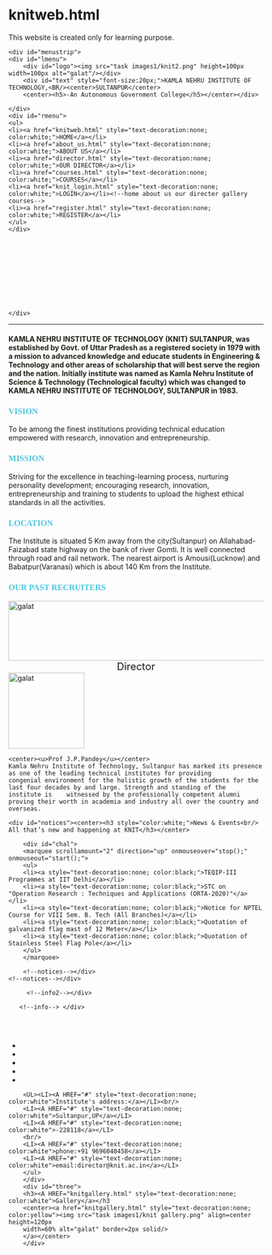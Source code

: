 # knitweb.html

This website is created only for learning purpose.
<html>
<head>
<link href="style.css" rel="stylesheet" type="text/css"/>
</head>
<body>
<div id="outer">
<div id="slider">

	<div id="menustrip">
	<div id="lmenu">
		<div id="logo"><img src="task images1/knit2.png" height=100px width=100px alt="galat"/></div>
		<div id="text" style="font-size:20px;">KAMLA NEHRU INSTITUTE OF TECHNOLOGY,<BR/><center>SULTANPUR</center>
		<center><h5>-An Autonomous Government College</h5></center></div>
	
	</div>
	<div id="rmenu">
	<ul>
	<li><a href="knitweb.html" style="text-decoration:none; color:white;">HOME</a></li>
	<li><a href="about_us.html" style="text-decoration:none; color:white;">ABOUT US</a></li>
	<li><a href="director.html" style="text-decoration:none; color:white;">OUR DIRECTOR</a></li>
	<li><a href="courses.html" style="text-decoration:none; color:white;">COURSES</a></li>
	<li><a href="knit_login.html" style="text-decoration:none; color:white;">LOGIN</a></li><!--home about us our directer gallery courses-->
	<li><a href="register.html" style="text-decoration:none; color:white;">REGISTER</a></li>
	</ul>
	</div>
	
</div>
<div id="thought"><center><h1 style="color:white;">Ideas Drive Innovation on Campus</h1><h3 style="color:white;">Read the best of our initiatives and efforts that’s making a difference</h3></center>

	</div>
</div>
<hr/>
<div id="info">
<div id="info1">
<p><h4 style="color:#231f17;">KAMLA NEHRU INSTITUTE OF TECHNOLOGY (KNIT) SULTANPUR, was established by Govt. of Uttar Pradesh as a registered society in 1979 with a mission to advanced knowledge and educate students in Engineering & Technology and other areas of scholarship that will best serve the region and the nation. Initially institute was named as Kamla Nehru Institute of Science & Technology (Technological faculty) which was changed to KAMLA NEHRU INSTITUTE OF TECHNOLOGY, SULTANPUR in 1983.
</h4></p>
<p><h3 style="font-family:verdana; color:#4cc6df;">VISION</h3>
To be among the finest institutions providing technical education empowered with research, innovation and entrepreneurship.
<h3 style="font-family:verdana; color:#4cc6df;">MISSION</h3>
Striving for the excellence in teaching-learning process, nurturing personality development; encouraging research, innovation, entrepreneurship and training to students to upload the highest ethical standards in all the activities.

<h3 style="font-family:verdana; color:#4cc6df;">LOCATION</h3>
The Institute is situated 5 Km away from the city(Sultanpur) on Allahabad-Faizabad state highway on the bank of river Gomti. It is well connected through road and rail network. The nearest airport is Amousi(Lucknow) and Babatpur(Varanasi) which is about 140 Km from the Institute.
<h3 style="font-family:verdana; color:#4cc6df;">OUR PAST RECRUITERS</h3>
<img src="task images1/RECRUITERS.PNG" height=118px width=700px alt="galat"/>

</div>
<div id="info2">
	<center><span style="font-size:20px;">Director</span></center>
	<div id="knit66"><img src="task images1/knit66.jfif" height=150px width=150px alt="galat"/></div>
	
	<center><u>Prof J.P.Pandey</u></center>
	Kamla Nehru Institute of Technology, Sultanpur has marked its presence as one of the leading technical institutes for providing 			congenial environment for the holistic growth of the students for the last four decades by and large. Strength and standing of the 			institute is 	witnessed by the professionally competent alumni proving their worth in academia and industry all over the country and 			overseas. 
	
	<div id="notices"><center><h3 style="color:white;">News & Events<br/>
	All that’s new and happening at KNIT</h3></center>
		
		<div id="chal">
		<marquee scrollamount="2" direction="up" onmouseover="stop();" onmouseout="start();">
		<ul>
		<li><a style="text-decoration:none; color:black;">TEQIP-III Programmes at IIT Delhi</a></li>
		<li><a style="text-decoration:none; color:black;">STC on "Operation Research : Techniques and Applications (ORTA-2020)"</a></li>
		<li><a style="text-decoration:none; color:black;">Notice for NPTEL Course for VIII Sem. B. Tech (All Branches)</a></li>
		<li><a style="text-decoration:none; color:black;">Quotation of galvanized flag mast of 12 Meter</a></li>
		<li><a style="text-decoration:none; color:black;">Quotation of Stainless Steel Flag Pole</a></li>
		</ul>
		</marquee>
	
		<!--notices--></div>	
	<!--notices--></div>
	
         <!--info2--></div>
		
       <!--info--> </div>
<div id="footer">
		<div id="one">
		<h3 style="font-family:arial narrow; color:WHITE;">QUICK LINKS</h3>
		<UL><LI><A HREF="#" style="text-decoration:none; color:white">Media</a></LI>
		<LI><A HREF="#" style="text-decoration:none; color:white">Blogs</a></LI>
		<LI><A HREF="#" style="text-decoration:none; color:white">Placements</a></LI>
		<LI><A HREF="#" style="text-decoration:none; color:white">Careers</a></LI>		
		<LI><A HREF="contact_us.html" style="text-decoration:none; color:white">Contact Us</a></LI>
		</UL></div>
		<div id="two">
		
		<UL><LI><A HREF="#" style="text-decoration:none; color:white">Institute's address:</a></LI><br/>
		<LI><A HREF="#" style="text-decoration:none; color:white">Sultanpur,UP</a></LI>
		<LI><A HREF="#" style="text-decoration:none; color:white">-228118</a></LI>
		<br/>
		<LI><A HREF="#" style="text-decoration:none; color:white">phone:+91 9696040458</a></LI>		
		<LI><A HREF="#" style="text-decoration:none; color:white">email:director@knit.ac.in</a></LI>
		</ul>
		</div>
		<div id="three">
		<h3><A HREF="knitgallery.html" style="text-decoration:none; color:white">Gallery</a></h3
		<center><a href="knitgallery.html" style="text-decoration:none; color:yellow"><img src="task images1/knit gallery.png" align=center height=120px 
		width=60% alt="galat" border=2px solid/>
		</a></center>
		</div>
</div>


</div>

</body>
</html>
